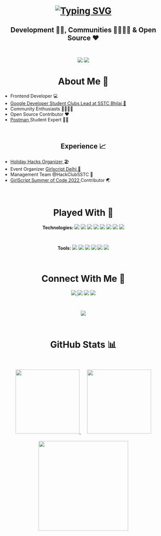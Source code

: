 <h1 align="center">
<a href="https://git.io/typing-svg"><img src="https://readme-typing-svg.herokuapp.com?font=Roboto+Slab&size=30&pause=1000&color=FF9B54&center=true&vCenter=true&width=500&height=80&lines=Hey+There!!+%F0%9F%91%8B;I'm+Amit+Dewangan+%F0%9F%91%A8%E2%80%8D%F0%9F%92%BB;Nice+to+have+you+here!+%F0%9F%9A%80" alt="Typing SVG" /></a>
</h1>

<h2 align="center"> Development 👨‍💻, Communities 👨‍👨‍👧‍👦 & Open Source ♥ </h2>
<br>

<p align="center">
    <img src="https://img.shields.io/badge/-Visitor_Count-grey?style=for-the-badge&amp"/>
    <img src="https://profile-counter.glitch.me/Amit-TheOne/count.svg"/> <br>
</p>


<h1 align="center"> About Me 📑 </h1>

- Frontend Developer 💻
- <a href="https://gdsc.community.dev/shri-shankaracharya-technical-campus-bhilai/"> Google Developer Student Clubs Lead at SSTC Bhilai 🌟 </a>
- Community Enthusiasts 👨‍👨‍👧‍👦
- Open Source Contributor ❤️
- <a href="https://www.postman.com/"> Postman </a> Student Expert 🧙‍♀️


<br>
<h2 align="center"> <b> Experience 📈 </b> </h2> 

- <a href="https://www.holidayhacks.co/"> Holiday Hacks Organizer </a> 🏖
- Event Organizer <a href="https://www.instagram.com/girlscriptdelhi/">Girlscript Delhi 🎪 </a>
- Management Team @HackClubSSTC 📝
- <a href="https://gssoc.girlscript.tech/">GirlScript Summer of Code 2022 </a> Contributor 🌏

<br>
<h1 align="center"> Played With 🔬 </h1>

<p align="center"> 
<b> Technologies: </b>
<img src="https://img.shields.io/badge/-Java-red?style=flat-square&amp;logo=java&amp;logoColor=white"/>
<img src="https://img.shields.io/badge/-C-green?style=flat-square&amp;logo=c&amp;logoColor=white"/>
<img src="https://img.shields.io/badge/-Python-yellow?style=flat&amp;logo=python&amp;logoColor=white"/>
<img src="https://img.shields.io/badge/-MySQL-pink?style=flat-square&amp;logo=mysql&amp;logoColor=white"/>
<img src="https://img.shields.io/badge/-HTML5-blue?style=flat-square&amp;logo=html5&amp;logoColor=white"/>
<img src="https://img.shields.io/badge/-CSS-violet?style=flat-square&amp;logo=css3&amp;logoColor=white"/>
<img src="https://img.shields.io/badge/-JavaScript-orange?style=flat-square&amp;logo=javascript&amp;logoColor=white"/>
<img src="https://img.shields.io/badge/-React_JS-yellow?style=flat-square&amp;logo=react&amp;logoColor=white"/>
</p>

<!-- ![Java](https://img.shields.io/badge/-Java-red?style=flat-square&amp;logo=java&amp;logoColor=white) -->

<br>
<p align="center"> 
<b> Tools: </b>
<img src="https://img.shields.io/badge/-VS_Code-orange?style=flat-square&amp;logo=visualstudiocode&amp;logoColor=white">
<img src="https://img.shields.io/badge/-Git-violet?style=flat-square&amp;logo=git&amp;logoColor=white">
<img src="https://img.shields.io/badge/-GitHub-yellow?style=flat-square&amp;logo=github&amp;logoColor=white">
<img src="https://img.shields.io/badge/-Xampp-red?style=flat-square&amp;logo=xampp&amp;logoColor=white">
<img src="https://img.shields.io/badge/-Canva-blue?style=flat-square&amp;logo=canva&amp;logoColor=white">
<img src="https://img.shields.io/badge/-Figma-green?style=flat-square&amp;logo=figma&amp;logoColor=white">
</p>

<!-- ![VS Code](https://img.shields.io/badge/-VS_Code-orange?style=flat-square&amp;logo=visualstudiocode&amp;logoColor=white) -->

<br>
<h1 align="center"> Connect With Me 🙌 </h1> 
<p align="center">
<a href="https://www.twitter.com/iamamit_18/"> <img src="https://img.shields.io/badge/-Amit_Dewangan-blue?style=for-the-badge&logo=Twitter&logoColor=white&link=https://www.twitter.com/iamamit_18/"/> </a>
<a href="https://www.instgram.com/iamamit.18/"><img src="https://img.shields.io/badge/-Amit_Dewangan-red?style=for-the-badge&logo=instagram&logoColor=white&link=https://www.instgram.com/iamamit.18/"/></a>
<a href="https://www.linkedin.com/in/amit--dewangan/"><img src="https://img.shields.io/badge/-Amit_Dewangan-blue?style=for-the-badge&logo=Linkedin&logoColor=white&link=https://www.linkedin.com/in/amit--dewangan/"/></a>
<a href="https://www.polywork.com/amitdewangan/"><img src="https://img.shields.io/badge/-Amit_Dewangan-black?style=for-the-badge&logo=polywork&logoColor=white&link=https://www.polywork.com/amitdewangan/"/></a>
</p>

<!-- [![Twitter Badge](https://img.shields.io/badge/-Amit_Dewangan-blue?style=flat-square&logo=Twitter&logoColor=white&link=https://www.twitter.com/iamamit_18/)](https://www.twitter.com/iamamit_18/) -->


<br>
<p align="center">
<img src="https://komarev.com/ghpvc/?username=Amit-TheOne&color=81b29a&style=for-the-badge&label=Profile Views"/>
</p>

<br>
<h1 align="center"> GitHub Stats 📊 </h1>
<br>
<p align="center">
<a href="https://github.com/Amit-TheOne">
<img height="200em" src="https://github-readme-stats.vercel.app/api?username=Amit-TheOne&show_icons=true&theme=tokyonight&hide=stars&include_all_commits=true&count_private=true"/ >
<img height="200em" src="https://github-readme-stats.vercel.app/api/top-langs/?username=Amit-TheOne&theme=algolia&layout=compact" style="margin-left:20px"/>
</a>
<img height="280em" src="https://activity-graph.herokuapp.com/graph?username=Amit-TheOne&theme=github" style="margin-top:20px"/>
</p>

<!-- ![GitHub Contribution Graph](https://activity-graph.herokuapp.com/graph?username=Amit-TheOne&theme=github) -->